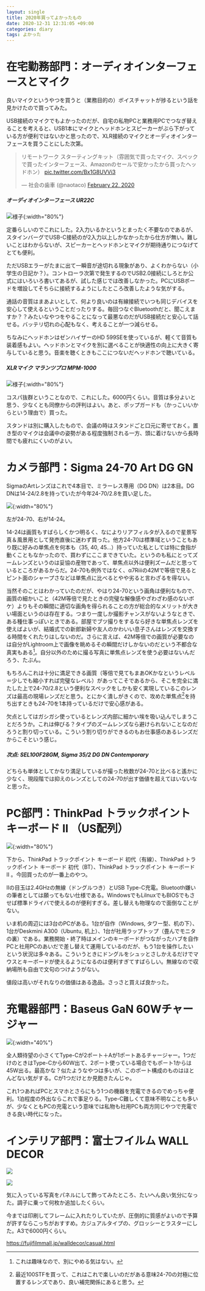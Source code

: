 ```yaml
---
layout: single
title: 2020年買ってよかったもの
date: 2020-12-31 12:31:05 +09:00
categories: diary
tags: よかった
---
```



# 在宅勤務部門：オーディオインターフェースとマイク

良いマイクというやつを買うと（業務目的の）ボイスチャットが捗るという話を見かけたので買ってみた。

USB接続のマイクでもよかったのだが、自宅の私物PCと業務用PCでつなぎ替えることを考えると、USB1本にマイクとヘッドホンとスピーカーがぶら下がっている方が便利ではないかと思ったので、XLR接続のマイクとオーディオインターフェースを買うことにした次第。

<blockquote class="twitter-tweet"><p lang="ja" dir="ltr">リモートワーク スターティングキット（雰囲気で買ったマイク、スペックで買ったインターフェース、Amazonのセールで安かったから買ったヘッドホン） <a href="https://t.co/Bx1G8UVVi3">pic.twitter.com/Bx1G8UVVi3</a></p>&mdash; 社会の歯車 (@naotaco) <a href="https://twitter.com/naotaco/status/1231210015823822849?ref_src=twsrc%5Etfw">February 22, 2020</a></blockquote> <script async src="https://platform.twitter.com/widgets.js" charset="utf-8"></script> 

##### オーディオインターフェース UR22C

![様子](/assets/images/posts/2020-12-30-14-05-21.png){:width="80%"}

定番らしいのでこれにした。2入力いるかというとまったく不要なのであるが、スタインバーグでUSB-C接続のが2入力以上しかなかったから仕方が無い。難しいことはわからないが、スピーカーとヘッドホンとマイクが期待通りにつなげてとても便利。

ただUSBエラーがたまに出て一瞬音が途切れる現象があり、よくわからない（小学生の日記か？）。コントローラ次第で発生するのでUSB2.0接続にしろとか公式にはいろいろ書いてあるが、試した感じでは改善しなかった。PCにUSBボードを増設してそちらに接続するようにしたところ改善したような気がする。

通話の音質はまあよいとして、何より良いのは有線接続でいつも同じデバイスを安心して使えるということだったりする。毎回つなぐBluetoothだと、聞こえますか？？みたいなやつをやることになって最悪なのだがUSB接続だと安心して話せる。バッテリ切れの心配もなく、考えることが一つ減らせる。

ちなみにヘッドホンはゼンハイザーのHD 599SEを使っているが、軽くて音質も装着感もよい。ヘッドホンとマイクを別に選べることが快適性の向上に大きく寄与していると思う。音楽を聴くときもここにつないだヘッドホンで聴いている。

##### XLRマイク マランツプロ MPM-1000

![様子](/assets/images/posts/2020-12-30-14-00-38.png){:width="80%"}

コスパ抜群ということなので、これにした。6000円くらい。音質は多分よいと思う、少なくとも同僚からの評判はよい。あと、ポップガードも（かっこいいからという理由で）買った。

スタンドは別に購入したもので、会議の時はスタンドごと口元に寄せておく。置き型のマイクは会議中の姿勢がある程度強制される一方、頭に着けないから長時間でも疲れにくいのがよい。

# カメラ部門：Sigma 24-70 Art DG GN

SigmaのArtレンズはこれで4本目で、ミラーレス専用（DG DN）は2本目。DG DNは14-24/2.8を持っていたが今年24-70/2.8を買い足した。

![](/assets/images/posts/2020-12-30-14-03-17.png){:width="80%"}

左が24-70、右が14-24。

14-24は画質もすばらしくかつ明るく、なによりリアフィルタが入るので星景写真＆風景用として発売直後に迷わず買った。他方24-70は標準域ということもあり既に好みの単焦点を何本も（35, 40, 45...）持っていた私としては特に食指が動くこともなかったので、買わずにここまできていた。というのも私にとってズームレンズというのは妥協の産物であって、単焦点以外は便利ズームだと思っているところがあるからだ。24-70も例外ではなく、α7Riiiの42Mで等倍で見るとピント面のシャープさなどは単焦点に比べるとやや劣ると言わざるを得ない。

当然そのことはわかっていたのだが、やはり24-70という画角は便利なもので、画質の細かいこと（42M等倍で見たときの完璧な解像感やざわざわ感のないボケ）よりもその瞬間に適切な画角を得られることの方が総合的なメリットが大きい場面というのは存在する。つまり一度しか撮影チャンスがないようなときで、ある種仕事っぽいときである。部屋でブツ撮りをするなら好きな単焦点レンズを使えばよいが、結婚式での新郎新婦や友人のかわいい息子さんはレンズを交換する時間をくれたりはしないのだ。さらに言えば、42M等倍での画質が必要なのは自分がLightroom上で画像を眺めるその瞬間だけしかないのだという不都合な真実もある[^1]。自分以外のために撮る写真に単焦点レンズを使う必要はないんだろう、たぶん。

もちろんこれは十分に満足できる画質（等倍で見てもまあOKかなというレベル＝少しでも縮小すれば完璧なレベル）があってこそであるから、そこを完全に満たした上で24-70/2.8という便利なスペックをしかも安く実現しているこのレンズは最高の現場レンズだと思う。とにかく潰しがきくので、攻めた単焦点[^2]を持ち出すときも24-70を1本持っているだけで安心感がある。

欠点としてはガシガシ使っているとレンズ内部に細かい埃を吸い込んでしまうことだろうか。これは伸びる？タイプのズームレンズなら避けられないことなのだろうと割り切っている。こういう割り切りができるのもお仕事感のあるレンズだからこそという感じ。

##### 次点: SEL100F28GM, Sigma 35/2 DG DN Contemporary

どちらも単体としてかなり満足しているが撮った枚数が24-70と比べると遙かに少なく、現段階では抑えのレンズとしての24-70が出す価値を超えてはいないなと思った。

# PC部門：ThinkPad トラックポイント キーボード II （US配列）

![](/assets/images/posts/2020-12-30-14-25-56.png){:width="80%"}

下から、ThinkPad トラックポイント キーボード 初代（有線）、ThinkPad トラックポイント キーボード 初代（BT）、ThinkPad トラックポイント キーボード II 。今回買ったのが一番上のやつ。

IIの目玉は2.4GHzの無線（ドングルつき）とUSB Type-C充電。Bluetooth嫌いの筆者としては願ってもない仕様である。WindowsでもLilnuxでもBIOSでもさせば標準ドライバで使えるのが便利すぎる。差し替えも物理なので面倒なことがない。

いま机の周辺には3台のPCがある。1台が自作（Windows, タワー型、机の下）、1台がDeskmini A300（Ubuntu, 机上）、1台が社用ラップトップ（畳んでモニタの裏）である。業務開始・終了時はメインのキーボードがつながったハブを自作PCと社用PCのあいだで差し替えて運用しているのだが、もう1台を操作したいという状況は多々ある。こういうときにドングルをシュッとさしかえるだけでマウスとキーボードが使えるようになるのは便利すぎてすばらしい。無線なので収納場所も自由で文句のつけようがない。

値段は高いがそれなりの価値はある逸品。さっさと買えば良かった。

# 充電器部門：Baseus GaN 60Wチャージャー

![](/assets/images/posts/2020-12-30-14-36-09.png){:width="40%"}

全人類待望の小さくてType-Cが2ポート＋Aが1ポートあるチャージャー。1つだけのときはType-Cから60W出て、2ポート使っている場合でもポート1からは45W出る。最高かな？似たようなやつは多いが、このポート構成のものはほとんどない気がする。Cが1つだけとか見飽きたんじゃ。

これ1つあればPCとスマホとさらにもう1つの機器を充電できるのでめっちゃ便利。1泊程度の外出ならこれで事足りる。Type-C難しくて意味不明なことも多いが、少なくともPCの充電という意味では私物も社用PCも両方同じやつで充電できる良い時代になった。

# インテリア部門：富士フイルム WALL DECOR

![](/assets/images/posts/2020-12-30-14-42-53.png)

![](/assets/images/posts/2020-12-30-14-44-06.png)

気に入っている写真をパネルにして飾ってみたところ、たいへん良い気分になった。調子に乗って何枚か追加したくらい。

今までは印刷してフレームに入れたりしていたが、圧倒的に質感がよいので予算が許すならこっちがおすすめ。カジュアルタイプの、グロッシーとラスターにした。A3で6000円くらい。

<https://fujifilmmall.jp/walldecor/casual.html>





[^2]: 最近100STFを買って、これはこれで楽しいのだがある意味24-70の対極に位置するレンズであり、良い補完関係にあると思う。
[^1]: これは趣味なので、別にやめる気はない。

